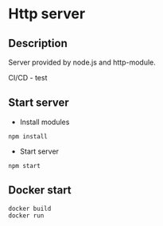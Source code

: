 # Http server

## Description

Server provided by node.js and http-module.

CI/CD - test

## Start server

- Install modules 

```
npm install
```

- Start server

```
npm start
```

## Docker start

```
docker build
docker run
```
